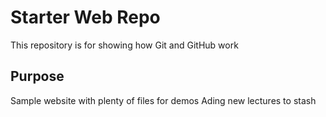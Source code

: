 # Starter Web Repo

This repository is for showing how Git and GitHub work

## Purpose
Sample website with plenty of files for demos
 Ading new lectures to stash
